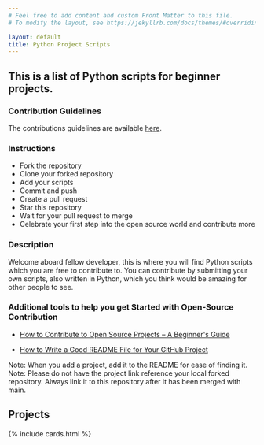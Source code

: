 ```yaml
---
# Feel free to add content and custom Front Matter to this file.
# To modify the layout, see https://jekyllrb.com/docs/themes/#overriding-theme-defaults

layout: default
title: Python Project Scripts
---
```

## This is a list of Python scripts for beginner projects.

### Contribution Guidelines 

The contributions guidelines are available [here](https://github.com/larymak/Python-project-Scripts/blob/main/CONTRIBUTING.md). 

### Instructions

- Fork the [repository](https://github.com/larymak/Python-project-Scripts)
- Clone your forked repository 
- Add your scripts 
- Commit and push 
- Create a pull request 
- Star this repository 
- Wait for your pull request to merge
- Celebrate your first step into the open source world and contribute more 

### Description 

Welcome aboard fellow developer, this is where you will find Python scripts which you are free to contribute to. You can contribute by submitting your own scripts, also written in Python, which you think would be amazing for other people to see.

### Additional tools to help you get Started with Open-Source Contribution

- [How to Contribute to Open Source Projects – A Beginner's Guide](https://www.freecodecamp.org/news/how-to-contribute-to-open-source-projects-beginners-guide/)

- [How to Write a Good README File for Your GitHub Project](https://www.freecodecamp.org/news/how-to-write-a-good-readme-file/)

Note: When you add a project, add it to the README for ease of finding it.
Note: Please do not have the project link reference your local forked repository. Always link it to this repository after it has been merged with main.

## Projects

{% include cards.html %}
